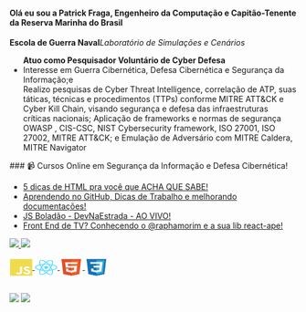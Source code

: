 #### Olá eu sou a Patrick Fraga, Engenheiro da Computação e Capitão-Tenente da Reserva Marinha do Brasil
<div align="left">

<p><b>Escola de Guerra Naval</b><i>Laboratório de Simulações e Cenários</i></p>

<ul>
<b>Atuo como Pesquisador Voluntário de Cyber Defesa</b>
<li>Interesse em Guerra Cibernética, Defesa Cibernética e Segurança da Informação;e</li>
Realizo pesquisas de Cyber Threat Intelligence, correlação de ATP, suas táticas, técnicas e procedimentos (TTPs) conforme MITRE ATT&CK e Cyber Kill Chain, visando segurança e defesa das infraestruturas críticas nacionais;
Aplicação de frameworks e normas de segurança OWASP , CIS-CSC, NIST Cybersecurity framework, ISO 27001, ISO 27002, MITRE ATT&CK; e
Emulação de Adversário com MITRE Caldera, MITRE Navigator
</ul>  
  ### 📹 Cursos Online em Segurança da Informação e Defesa Cibernética!

<!-- YOUTUBE:START -->
- [5 dicas de HTML pra você que ACHA QUE SABE!](https://www.youtube.com/watch?v=IXukDu74fGY)
- [Aprendendo no GitHub, Dicas de Trabalho e melhorando documentações!](https://www.youtube.com/watch?v=yUPbwK_Pq_c)
- [JS Boladão - DevNaEstrada - AO VIVO!](https://www.youtube.com/watch?v=4kPfZjdRvII)
- [Front End de TV? Conhecendo o @raphamorim e a sua lib react-ape!](https://www.youtube.com/watch?v=fFlIGPWx94c)
<!-- YOUTUBE:END -->
  
  <a href="https://github.com/patrickfraga">
  <img height="180em" src="https://github-readme-stats.vercel.app/api?username=patrickfraga&show_icons=true&theme=dracula&include_all_commits=true&count_private=true"/>
  <img height="180em" src="https://github-readme-stats.vercel.app/api/top-langs/?username=patrickfraga&layout=compact&langs_count=7&theme=dracula"/>
</div>
<div style="display: inline_block"><br>
  <img align="center" alt="Rafa-Js" height="30" width="40" src="https://raw.githubusercontent.com/devicons/devicon/master/icons/javascript/javascript-plain.svg">
  <img align="center" alt="Rafa-React" height="30" width="40" src="https://raw.githubusercontent.com/devicons/devicon/master/icons/react/react-original.svg">
  <img align="center" alt="Rafa-HTML" height="30" width="40" src="https://raw.githubusercontent.com/devicons/devicon/master/icons/html5/html5-original.svg">
  <img align="center" alt="Rafa-CSS" height="30" width="40" src="https://raw.githubusercontent.com/devicons/devicon/master/icons/css3/css3-original.svg">


  ## 
<div> 
  
  <a href = "mailto:patrickfp@gmail.com"><img src="https://img.shields.io/badge/-Gmail-%23333?style=for-the-badge&logo=gmail&logoColor=white" target="_blank"></a>
  <a href="https://www.linkedin.com/in/patrickfraga" target="_blank"><img src="https://img.shields.io/badge/-LinkedIn-%230077B5?style=for-the-badge&logo=linkedin&logoColor=white" target="_blank"></a> 

 
</div>
